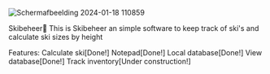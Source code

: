 ![Schermafbeelding 2024-01-18 110859](https://github.com/Jvanderput07/Ski-software/assets/157591245/d28d9276-1e31-44c6-891e-672f9f6d8a6b)


Skibeheer🎿
This is Skibeheer an simple software to keep track of ski's and calculate ski sizes by height

Features:
Calculate ski[Done!]
Notepad[Done!]
Local database[Done!]
View database[Done!]
Track inventory[Under construction!]
